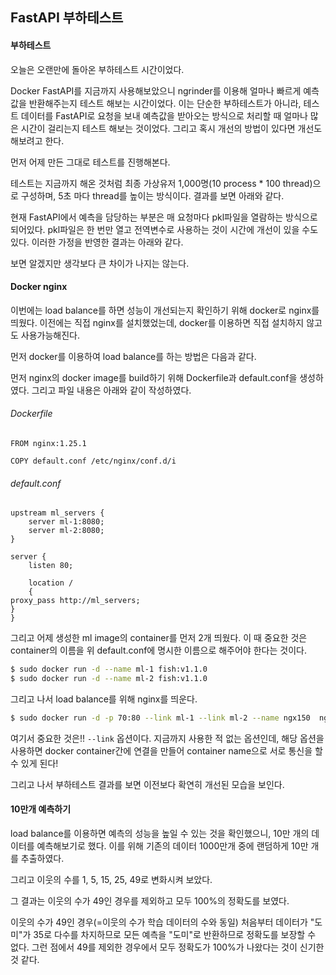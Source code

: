 ## FastAPI 부하테스트

#### 부하테스트

오늘은 오랜만에 돌아온 부하테스트 시간이었다.

Docker FastAPI를 지금까지 사용해보았으니 ngrinder를 이용해 얼마나 빠르게 예측값을 반환해주는지 테스트 해보는 시간이었다. 이는 단순한 부하테스트가 아니라, 테스트 데이터를 FastAPI로 요청을 보내 예측값을 받아오는 방식으로 처리할 때 얼마나 많은 시간이 걸리는지 테스트 해보는 것이었다. 그리고 혹시 개선의 방법이 있다면 개선도 해보려고 한다.

먼저 어제 만든 그대로 테스트를 진행해본다.

테스트는 지금까지 해온 것처럼 최종 가상유저 1,000명(10 process * 100 thread)으로 구성하며, 5초 마다 thread를 높이는 방식이다.
결과를 보면 아래와 같다.


현재 FastAPI에서 예측을 담당하는 부분은 매 요청마다 pkl파일을 열람하는 방식으로 되어있다. pkl파일은 한 번만 열고 전역변수로 사용하는 것이 시간에 개선이 있을 수도 있다. 이러한 가정을 반영한 결과는 아래와 같다.


보면 알겠지만 생각보다 큰 차이가 나지는 않는다.

#### Docker nginx

이번에는 load balance를 하면 성능이 개선되는지 확인하기 위해 docker로 nginx를 띄웠다. 이전에는 직접 nginx를 설치했었는데, docker를 이용하면 직접 설치하지 않고도 사용가능해진다. 

먼저 docker를 이용하여 load balance를 하는 방법은 다음과 같다.

먼저 nginx의 docker image를 build하기 위해 Dockerfile과 default.conf을 생성하였다. 그리고 파일 내용은 아래와 같이 작성하였다.
###### Dockerfile
```
FROM nginx:1.25.1

COPY default.conf /etc/nginx/conf.d/i
```

###### default.conf
```
upstream ml_servers {
    server ml-1:8080;
    server ml-2:8080;
}

server {
    listen 80;

    location /
    {                                                                                                                                                                     proxy_pass http://ml_servers;                                                                                                                                 }                                                                                                                                                             }
```

그리고 어제 생성한 ml image의 container를 먼저 2개 띄웠다. 이 때 중요한 것은 container의 이름을 위 default.conf에 명시한 이름으로 해주어야 한다는 것이다.
```bash
$ sudo docker run -d --name ml-1 fish:v1.1.0
$ sudo docker run -d --name ml-2 fish:v1.1.0
```
그리고 나서 load balance를 위해 nginx를 띄운다.
```bash
$ sudo docker run -d -p 70:80 --link ml-1 --link ml-2 --name ngx150  nginx:v1.5.0
```
여기서 중요한 것은!! `--link` 옵션이다. 지금까지 사용한 적 없는 옵션인데, 해당 옵션을 사용하면 docker container간에 연결을 만들어 container name으로 서로 통신을 할 수 있게 된다!

그리고 나서 부하테스트 결과를 보면 이전보다 확연히 개선된 모습을 보인다.


#### 10만개 예측하기

load balance를 이용하면 예측의 성능을 높일 수 있는 것을 확인했으니, 10만 개의 데이터를 예측해보기로 했다. 이를 위해 기존의 데이터 1000만개 중에 랜덤하게 10만 개를 추출하였다.

그리고 이웃의 수를 1, 5, 15, 25, 49로 변화시켜 보았다.

그 결과는 이웃의 수가 49인 경우를 제외하고 모두 100%의 정확도를 보였다.

이웃의 수가 49인 경우(=이웃의 수가 학습 데이터의 수와 동일) 처음부터 데이터가 "도미"가 35로 다수를 차지하므로 모든 예측을 "도미"로 반환하므로 정확도를 보장할 수 없다. 그런 점에서 49를 제외한 경우에서 모두 정확도가 100%가 나왔다는 것이 신기한 것 같다.
